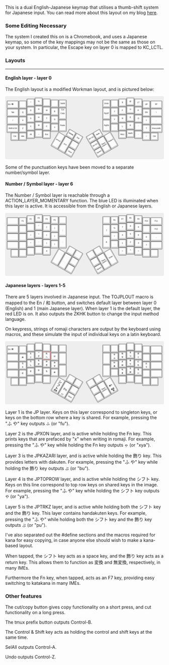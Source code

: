This is a dual English-Japanese keymap that utilises a thumb-shift system for Japanese input. You can read more about this layout on my blog [here](https://ishigoya.com). 

### Some Editing Necessary
The system I created this on is a Chromebook, and uses a Japanese keymap, so some of the key mappings may not be the same as those on your system. In particular, the Escape key on layer 0 is mapped to KC_LCTL.

### Layouts
------
#### English layer - layer 0
The English layout is a modified Workman layout, and is pictured below:

![English layout](img/keyboard-layout-enL.png)

Some of the punctuation keys have been moved to a separate number/symbol layer.

#### Number / Symbol layer - layer 6

The Number / Symbol layer is reachable through a ACTION_LAYER_MOMENTARY function. The blue LED is illuminated when this layer is active. It is accessible from the English or Japanese layers.

![Number layout](img/keyboard-layout-numL.png)

#### Japanese layers - layers 1-5

There are 5 layers involved in Japanese input. The TOJPLOUT macro is mapped to the En / 和 button, and switches default layer between layer 0 (English) and 1 (main Japanese layer). When layer 1 is the default layer, the red LED is on. It also outputs the ZKHK button to change the input method language.

On keypress, strings of romaji characters are output by the keyboard using macros, and these simulate the input of individual keys on a latin keyboard.

![Japanese layout](img/keyboard-layout-jpL.png)

Layer 1 is the JP layer. Keys on this layer correspond to singleton keys, or keys on the bottom row where a key is shared. For example, pressing the "ふ や" key outputs `ふ` (or "fu").

Layer 2 is the JPXON layer, and is active while holding the Fn key. This prints keys that are prefaced by "x" when writing in romaji. For example, pressing the "ふ や" key while holding the Fn key outputs `ゃ` (or "xya").

Layer 3 is the JPKAZARI layer, and is active while holding the 飾り key. This provides letters with dakuten. For example, pressing the "ふ や" key while holding the 飾り key outputs `ぶ` (or "bu").

Layer 4 is the JPTOPROW layer, and is active while holding the シフト key. Keys on this line correspond to top row keys on shared keys in the image. For example, pressing the "ふ や" key while holding the シフト key outputs `や` (or "ya").

Layer 5 is the JPTRKZ layer, and is active while holding both the シフト key and the 飾り key. This layer contains handakuten keys. For example, pressing the "ふ や" while holding both the シフト key and the 飾り key outputs `ぷ` (or "pu").

I've also separated out the #define sections and the macros required for kana for easy copying, in case anyone else should wish to make a kana-based layout.

When tapped, the シフト key acts as a space key, and the 飾り key acts as a return key. This allows them to function as 変換 and 無変換, respectively, in many IMEs.

Furthermore the Fn key, when tapped, acts as an F7 key, providing easy switching to katakana in many IMEs.

### Other features
The cut/copy button gives copy functionality on a short press, and cut functionality on a long press.

The tmux prefix button outputs Control-B.

The Control & Shift key acts as holding the control and shift keys at the same time.

SelAll outputs Control-A.

Undo outputs Control-Z.
